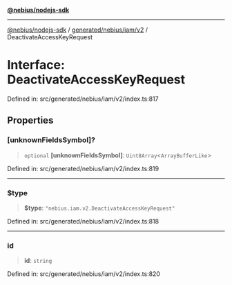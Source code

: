 [**@nebius/nodejs-sdk**](../../../../../README.md)

***

[@nebius/nodejs-sdk](../../../../../README.md) / [generated/nebius/iam/v2](../README.md) / DeactivateAccessKeyRequest

# Interface: DeactivateAccessKeyRequest

Defined in: src/generated/nebius/iam/v2/index.ts:817

## Properties

### \[unknownFieldsSymbol\]?

> `optional` **\[unknownFieldsSymbol\]**: `Uint8Array`\<`ArrayBufferLike`\>

Defined in: src/generated/nebius/iam/v2/index.ts:819

***

### $type

> **$type**: `"nebius.iam.v2.DeactivateAccessKeyRequest"`

Defined in: src/generated/nebius/iam/v2/index.ts:818

***

### id

> **id**: `string`

Defined in: src/generated/nebius/iam/v2/index.ts:820
